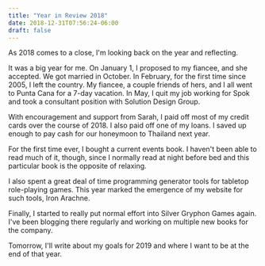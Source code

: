 ```yaml
---
title: "Year in Review 2018"
date: 2018-12-31T07:56:24-06:00
draft: false
---
```

As 2018 comes to a close, I'm looking back on the year and reflecting.

It was a big year for me. On January 1, I proposed to my fiancee, and
she accepted. We got married in October. In February, for the first
time since 2005, I left the country. My fiancee, a couple friends of hers,
and I all went to Punta Cana for a 7-day vacation. In May, I quit my job
working for Spok and took a consultant position with Solution Design Group.

With encouragement and support from Sarah, I paid off most of my credit
cards over the course of 2018. I also paid off one of my loans. I saved
up enough to pay cash for our honeymoon to Thailand next year.

For the first time ever, I bought a current events book. I haven't been
able to read much of it, though, since I normally read at night before
bed and this particular book is the opposite of relaxing.

I also spent a great deal of time programming generator tools for
tabletop role-playing games. This year marked the emergence of my
website for such tools, Iron Arachne.

Finally, I started to really put normal effort into Silver Gryphon
Games again. I've been blogging there regularly and working on
multiple new books for the company.

Tomorrow, I'll write about my goals for 2019 and where I want to be
at the end of that year.